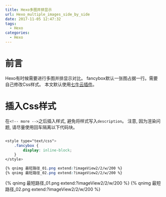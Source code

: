 ```yaml
---
title: Hexo多图并排显示
url: Hexo_multiple_images_side_by_side
date: 2017-11-05 12:47:32
tags: 
  - Hexo
categories:
  - Hexo
---
```


# 前言
Hexo有时候需要进行多图并排显示对比。
fancybox默认一张图占据一行。需要自己修改Css样式。
本文默认使用[七牛云插件](https://github.com/gyk001/hexo-qiniu-sync)。

<!-- more -->

<style type="text/css">
    .fancybox {
        display: inline-block;
    }
</style>

# 插入Css样式
在`<!-- more -->`之后插入样式, 避免将样式写入`description`。
注意, 因为渲染问题, 请尽量使用回车隔离以下代码块。
```css

<style type="text/css">
    .fancybox {
        display: inline-block;
    }
</style>

{% qnimg 最短路径_01.png extend:?imageView2/2/w/200 %}
{% qnimg 最短路径_02.png extend:?imageView2/2/w/200 %}

```

{% qnimg 最短路径_01.png extend:?imageView2/2/w/200 %}
{% qnimg 最短路径_02.png extend:?imageView2/2/w/200 %}